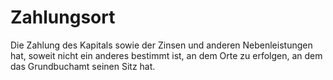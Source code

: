 # Zahlungsort

Die Zahlung des Kapitals sowie der Zinsen und anderen Nebenleistungen hat, soweit nicht ein anderes bestimmt ist, an dem Orte zu erfolgen, an dem das Grundbuchamt seinen Sitz hat. 

